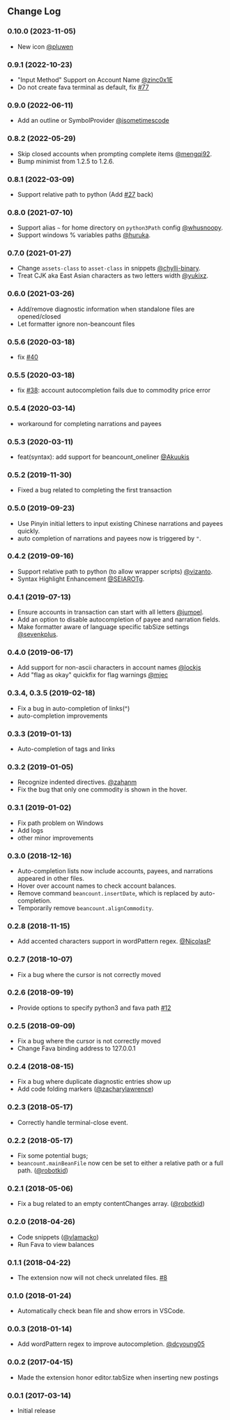 ## Change Log

### 0.10.0 (2023-11-05)

- New icon [@pluwen](https://github.com/Lencerf/vscode-beancount/pull/89)

### 0.9.1 (2022-10-23)

- "Input Method" Support on Account Name
  [@zinc0x1E](https://github.com/Lencerf/vscode-beancount/pull/75)
- Do not create fava terminal as default, fix
  [#77](https://github.com/Lencerf/vscode-beancount/issues/77)

### 0.9.0 (2022-06-11)

- Add an outline or SymbolProvider
  [@isometimescode](https://github.com/Lencerf/vscode-beancount/issues/72)

### 0.8.2 (2022-05-29)

- Skip closed accounts when prompting complete items
  [@mengqi92](https://github.com/Lencerf/vscode-beancount/pull/70).
- Bump minimist from 1.2.5 to 1.2.6.

### 0.8.1 (2022-03-09)

- Support relative path to python (Add
  [#27](https://github.com/Lencerf/vscode-beancount/pull/27) back)

### 0.8.0 (2021-07-10)

- Support alias `~` for home directory on `python3Path` config
  [@whusnoopy](https://github.com/Lencerf/vscode-beancount/pull/59).
- Support windows % variables paths
  [@huruka](https://github.com/huruka/vscode-beancount/commit/f66ae343f744cf539e3e964d4c01691b5ff23859).

### 0.7.0 (2021-01-27)

- Change `assets-class` to `asset-class` in snippets
  [@chylli-binary](https://github.com/Lencerf/vscode-beancount/pull/54).
- Treat CJK aka East Asian characters as two letters width
  [@yukixz](https://github.com/Lencerf/vscode-beancount/pull/55).

### 0.6.0 (2021-03-26)

- Add/remove diagnostic information when standalone files are opened/closed
- Let formatter ignore non-beancount files

### 0.5.6 (2020-03-18)

- fix [#40](https://github.com/Lencerf/vscode-beancount/issues/40)

### 0.5.5 (2020-03-18)

- fix [#38](https://github.com/Lencerf/vscode-beancount/issues/38): account
  autocompletion fails due to commodity price error

### 0.5.4 (2020-03-14)

- workaround for completing narrations and payees

### 0.5.3 (2020-03-11)

- feat(syntax): add support for beancount_oneliner
  [@Akuukis](https://github.com/Lencerf/vscode-beancount/pull/36)

### 0.5.2 (2019-11-30)

- Fixed a bug related to completing the first transaction

### 0.5.0 (2019-09-23)

- Use Pinyin initial letters to input existing Chinese narrations and payees
  quickly.
- auto completion of narrations and payees now is triggered by `"`.

### 0.4.2 (2019-09-16)

- Support relative path to python (to allow wrapper scripts)
  [@vizanto](https://github.com/Lencerf/vscode-beancount/pull/27).
- Syntax Highlight Enhancement
  [@SEIAROTg](https://github.com/Lencerf/vscode-beancount/pull/28).

### 0.4.1 (2019-07-13)

- Ensure accounts in transaction can start with all letters
  [@jumoel](https://github.com/Lencerf/vscode-beancount/pull/23).
- Add an option to disable autocompletion of payee and narration fields.
- Make formatter aware of language specific tabSize settings
  [@sevenkplus](https://github.com/Lencerf/vscode-beancount/pull/21).

### 0.4.0 (2019-06-17)

- Add support for non-ascii characters in account names
  [@lockjs](https://github.com/Lencerf/vscode-beancount/pull/19)
- Add "flag as okay" quickfix for flag warnings
  [@mjec](https://github.com/Lencerf/vscode-beancount/pull/18)

### 0.3.4, 0.3.5 (2019-02-18)

- Fix a bug in auto-completion of links(^)
- auto-completion improvements

### 0.3.3 (2019-01-13)

- Auto-completion of tags and links

### 0.3.2 (2019-01-05)

- Recognize indented directives.
  [@zahanm](https://github.com/Lencerf/vscode-beancount/pull/15)
- Fix the bug that only one commodity is shown in the hover.

### 0.3.1 (2019-01-02)

- Fix path problem on Windows
- Add logs
- other minor improvements

### 0.3.0 (2018-12-16)

- Auto-completion lists now include accounts, payees, and narrations appeared in
  other files.
- Hover over account names to check account balances.
- Remove command `beancount.insertDate`, which is replaced by auto-completion.
- Temporarily remove `beancount.alignCommodity`.

### 0.2.8 (2018-11-15)

- Add accented characters support in wordPattern regex.
  [@NicolasP](https://github.com/Lencerf/vscode-beancount/pull/13)

### 0.2.7 (2018-10-07)

- Fix a bug where the cursor is not correctly moved

### 0.2.6 (2018-09-19)

- Provide options to specify python3 and fava path
  [#12](https://github.com/Lencerf/vscode-beancount/issues/12)

### 0.2.5 (2018-09-09)

- Fix a bug where the cursor is not correctly moved
- Change Fava binding address to 127.0.0.1

### 0.2.4 (2018-08-15)

- Fix a bug where duplicate diagnostic entries show up
- Add code folding markers
  ([@zacharylawrence](https://github.com/Lencerf/vscode-beancount/pull/11))

### 0.2.3 (2018-05-17)

- Correctly handle terminal-close event.

### 0.2.2 (2018-05-17)

- Fix some potential bugs;
- `beancount.mainBeanFile` now cen be set to either a relative path or a full
  path. ([@robotkid](https://github.com/Lencerf/vscode-beancount/pull/10))

### 0.2.1 (2018-05-06)

- Fix a bug related to an empty contentChanges array.
  ([@robotkid](https://github.com/Lencerf/vscode-beancount/pull/9))

### 0.2.0 (2018-04-26)

- Code snippets
  ([@vlamacko](https://github.com/Lencerf/vscode-beancount/pull/7))
- Run Fava to view balances

### 0.1.1 (2018-04-22)

- The extension now will not check unrelated files.
  [#8](https://github.com/Lencerf/vscode-beancount/issues/8)

### 0.1.0 (2018-01-24)

- Automatically check bean file and show errors in VSCode.

### 0.0.3 (2018-01-14)

- Add wordPattern regex to improve autocompletion.
  [@dcyoung05](https://github.com/Lencerf/vscode-beancount/pull/6)

### 0.0.2 (2017-04-15)

- Made the extension honor editor.tabSize when inserting new postings

### 0.0.1 (2017-03-14)

- Initial release
